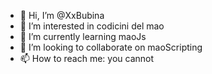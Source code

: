 - 👋 Hi, I’m @XxBubina
- 👀 I’m interested in codicini del mao
- 🌱 I’m currently learning maoJs
- 💞️ I’m looking to collaborate on maoScripting
- 📫 How to reach me: you cannot

<!---
XxBubina/XxBubina is a ✨ special ✨ repository because its `README.md` (this file) appears on your GitHub profile.
You can click the Preview link to take a look at your changes.
--->
